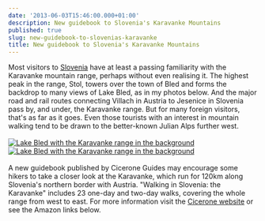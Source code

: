 ```yaml
---
date: '2013-06-03T15:46:00.000+01:00'
description: New guidebook to Slovenia's Karavanke Mountains
published: true
slug: new-guidebook-to-slovenias-karavanke
title: New guidebook to Slovenia's Karavanke Mountains
---
```


Most visitors to <a href="http://www.balkanology.com/slovenia/">Slovenia</a> have at least a passing familiarity with the Karavanke mountain range, perhaps without even realising it. The highest peak in the range, Stol, towers over the town of Bled and forms the backdrop to many views of Lake Bled, as in my photos below. And the major road and rail routes connecting Villach in Austria to Jesenice in Slovenia pass by, and under, the Karavanke range. But for many foreign visitors, that's as far as it goes. Even those tourists with an interest in mountain walking tend to be drawn to the better-known Julian Alps further west.<br />
<br />
<a href="http://www.pbase.com/alangrant/image/46261573"><img border="0" src="http://www.pbase.com/alangrant/image/46261573/small.jpg" title="Lake Bled with the Karavanke range in the background" /></a><a href="http://www.pbase.com/alangrant/image/46261570"><img border="0" src="http://www.pbase.com/alangrant/image/46261570/small.jpg" title="Lake Bled with the Karavanke range in the background" /></a><br />
<br />
A new guidebook published by Cicerone Guides may encourage some hikers to take a closer look at the Karavanke, which run for 120km along Slovenia's northern border with Austria. "Walking in Slovenia: the Karavanke" includes 23 one-day and two-day walks, covering the whole range from west to east. For more information  visit the <a href="http://www.cicerone.co.uk/product/detail.cfm/book/642/title/walking-in-slovenia-the-karavanke">Cicerone website</a> or see the Amazon links below.<br />
<br />